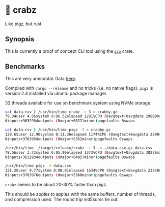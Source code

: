 # 🦀 crabz

Like pigz, but rust.

## Synopsis

This is currently a proof of concept CLI tool using the [`gzp`](https://github.com/sstadick/gzp/) crate.

## Benchmarks

This are very anecdotal. Data [here](https://archive.ics.uci.edu/ml/machine-learning-databases/00347/all_train.csv.gz).

Compiled with `cargo --release` and no tricks (i.e. no native flags). `pigz` is version 2.4 installed via ubuntu package manager.

32 threads available for use on benchmark system using NVMe storage.

```bash
cat data.csv | /usr/bin/time crabz -c 3 > crabby.gz
79.34user 4.86system 0:06.52elapsed 1291%CPU (0avgtext+0avgdata 29868maxresident)k
0inputs+3632904outputs (0major+68221minor)pagefaults 0swaps
```

```bash
cat data.csv | /usr/bin/time pigz -3 > crabby.gz
120.65user 12.90system 0:11.36elapsed 1174%CPU (0avgtext+0avgdata 22904maxresident)k
0inputs+3763984outputs (0major+5352minor)pagefaults 0swaps
```

```bash
/usr/bin/time ./target/release/crabz -c 3 -o ./data.csv.gz data.csv
78.56user 3.72system 0:05.99elapsed 1373%CPU (0avgtext+0avgdata 30276maxresident)k
0inputs+3632904outputs (0major+64057minor)pagefaults 0swaps
```

```bash
/usr/bin/time pigz -3 data.csv 
121.20user 9.77system 0:08.01elapsed 1634%CPU (0avgtext+0avgdata 23240maxresident)k
0inputs+3763976outputs (0major+5360minor)pagefaults 0swaps
```

`crabz` seems to be about 20-30% faster than pigz.

This should be apples to apples with the same buffers, number of threads, and compression used.
The round trip md5sums tie out.